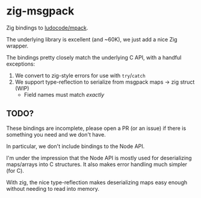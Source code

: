 zig-msgpack
============
Zig bindings to [ludocode/mpack](https://github.com/ludocode/mpack).

The underlying library is excellent (and ~60K), we just add a nice Zig wrapper.

The bindings pretty closely match the underlying C API, with a handful exceptions:

1. We convert to zig-style errors for use with `try`/`catch`
2. We support type-reflection to serialize from msgpack maps -> zig struct (WIP)
   - Field names must match *exactly*

## TODO?
These bindings are incomplete, please open a PR (or an issue) if there is something you need and we don't have.

In particular, we don't include bindings to the Node API.

I'm under the impression that the Node API is mostly used for deserializing maps/arrays into C structures.
It also makes error handling much simpler (for C).

With zig, the nice type-reflection makes deserializing maps easy enough without needing to read into memory.
